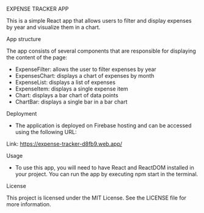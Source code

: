 EXPENSE TRACKER APP 

This is a simple React app that allows users to filter and display expenses by year and visualize them in a chart.

App structure

The app consists of several components that are responsible for displaying the content of the page:

- ExpenseFilter: allows the user to filter expenses by year
- ExpensesChart: displays a chart of expenses by month
- ExpenseList: displays a list of expenses
- ExpenseItem: displays a single expense item
- Chart: displays a bar chart of data points
- ChartBar: displays a single bar in a bar chart

Deployment

- The application is deployed on Firebase hosting and can be accessed using the following URL:

Link: https://expense-tracker-d8fb9.web.app/

Usage

- To use this app, you will need to have React and ReactDOM installed in your project. You can run the app by executing npm start in the terminal.

License

This project is licensed under the MIT License. See the LICENSE file for more information.
